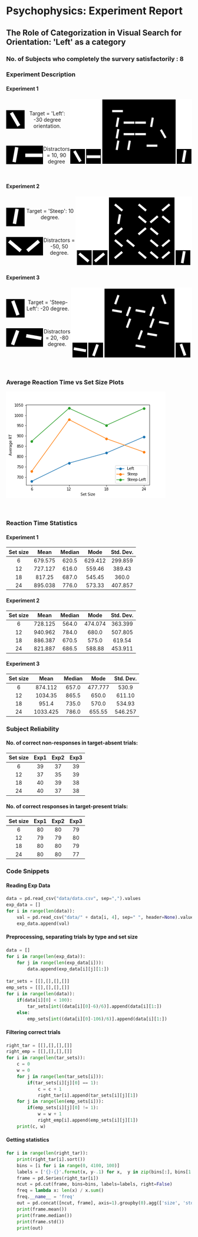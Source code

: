 # Psychophysics: Experiment Report

## The Role of Categorization in Visual Search for Orientation: 'Left' as a category

### No. of Subjects who completely the survery satisfactorily : 8

### Experiment Description


#### Experiment 1

<img src="images/bruh1.png" style="float: right;"/>
&emsp;

<p align="center"> 
<img src="images/left/tar.png" style="float: left;"/>
Target = 'Left': -30 degree orientation.

&emsp;

<p align="center"> 
<img src="images/left/dist_1.png" style="float: left;"/>
<img src="images/left/dist_2.png" style="float: left;"/>
Distractors = 10, 90 degree

&emsp;

#### Experiment 2 

<img src="images/bruh3.png" style="float: right;"/>
&emsp;

<p align="center">
<img src="images/steep/tar.png" style="float: left;"/>
Target = 'Steep': 10 degree. 

&emsp;

<p align="center">
<img src="images/steep/dist_1.png" style="float: left;"/>
<img src="images/steep/dist_2.png" style="float: left;"/>
Distractors = -50, 50 degree. 

&emsp;

#### Experiment 3 

<img src="images/bruh2.png" style="float: right;"/>
&emsp;

<p align="center">
<img src="images/steep_left/tar.png" style="float: left;"/>
Target = 'Steep-Left': -20 degree. 

&emsp;

<p align="center">
<img src="images/steep_left/dist_1.png" style="float: left;"/>
<img src="images/steep_left/dist_2.png" style="float: left;"/>
Distractors = 20, -80 degree.

&emsp;

&emsp;


### Average Reaction Time vs Set Size Plots

<img src="images/output.png"/>

&emsp;

### Reaction Time Statistics

#### Experiment 1

| Set size | Mean | Median | Mode | Std. Dev. |
|:-:|:-:|:-:|:-:| :-: |
| 6 | 679.575 | 620.5 | 629.412 | 299.859 |
| 12 | 727.127 | 616.0 | 559.46 | 389.43 |
| 18 | 817.25 | 687.0 | 545.45 | 360.0 |
| 24 | 895.038 | 776.0 | 573.33 | 407.857 |

#### Experiment 2

| Set size | Mean | Median | Mode | Std. Dev. |
|:-:|:-:|:-:|:-:| :-: |
| 6 | 728.125 | 564.0 | 474.074 | 363.399 |
| 12 | 940.962 | 784.0 | 680.0 | 507.805 | 
| 18 | 886.387 | 670.5 | 575.0 | 619.54 |
| 24 | 821.887 | 686.5 | 588.88 | 453.911 |

#### Experiment 3

| Set size | Mean | Median | Mode | Std. Dev. |
| :-: | :-:|  :-: | :-: | :-: |
| 6 | 874.112 | 657.0 | 477.777 | 530.9 |
| 12 | 1034.35 | 865.5 | 650.0 | 611.10 |
| 18 | 951.4 | 735.0 | 570.0 | 534.93 |
| 24 | 1033.425 | 786.0 | 655.55 | 546.257 |

### Subject Reliability

#### No. of correct non-responses in target-absent trials:


| Set size | Exp1 | Exp2 | Exp3 |
|:-:|:-:| :-: | :-: |
| 6 | 39 | 37 | 39 |
| 12 | 37 | 35 | 39 |
| 18 | 40 | 39 | 38 |
| 24 | 40 | 37 | 38 |

#### No. of correct responses in target-present trials:


| Set size | Exp1 | Exp2 | Exp3 |
|:-:|:-:| :-: | :-: |
| 6 | 80 | 80 | 79 |
| 12 | 79 | 79 | 80 |
| 18 | 80 | 80 | 79 |
| 24 | 80 | 80 | 77 |


### Code Snippets

#### Reading Exp Data

``` python
data = pd.read_csv("data/data.csv", sep=",").values
exp_data = []
for i in range(len(data)):
    val = pd.read_csv("data/" + data[i, 4], sep=" ", header=None).values
    exp_data.append(val)
```


#### Preprocessing, separating trials by type and set size

``` python
data = []
for i in range(len(exp_data)):
    for j in range(len(exp_data[i])):
        data.append(exp_data[i][j][1:])

tar_sets = [[],[],[],[]]
emp_sets = [[],[],[],[]]
for i in range(len(data)):
    if(data[i][0] < 100):
        tar_sets[int((data[i][0]-6)/6)].append(data[i][1:])
    else:
        emp_sets[int((data[i][0]-106)/6)].append(data[i][1:])
```

#### Filtering correct trials

``` python
right_tar = [[],[],[],[]]
right_emp = [[],[],[],[]]
for i in range(len(tar_sets)):
    c = 0
    w = 0
    for j in range(len(tar_sets[i])):
        if(tar_sets[i][j][0] == 1):
            c = c + 1
            right_tar[i].append(tar_sets[i][j][1])
    for j in range(len(emp_sets[i])):
        if(emp_sets[i][j][0] != 1):
            w = w + 1
            right_emp[i].append(emp_sets[i][j][1])
    print(c, w)
```

#### Getting statistics

``` python
for i in range(len(right_tar)):
    print(right_tar[i].sort())
    bins = [i for i in range(0, 4100, 100)]
    labels = ['{}-{}'.format(x, y-.1) for x,  y in zip(bins[:], bins[1:])]
    frame = pd.Series(right_tar[i])
    ncut = pd.cut(frame, bins=bins, labels=labels, right=False)
    freq = lambda x: len(x) / x.sum()
    freq.__name__ = 'freq'
    out = pd.concat([ncut, frame], axis=1).groupby(0).agg(['size', 'std', 'mean', freq])
    print(frame.mean())
    print(frame.median())
    print(frame.std())
    print(out)
```